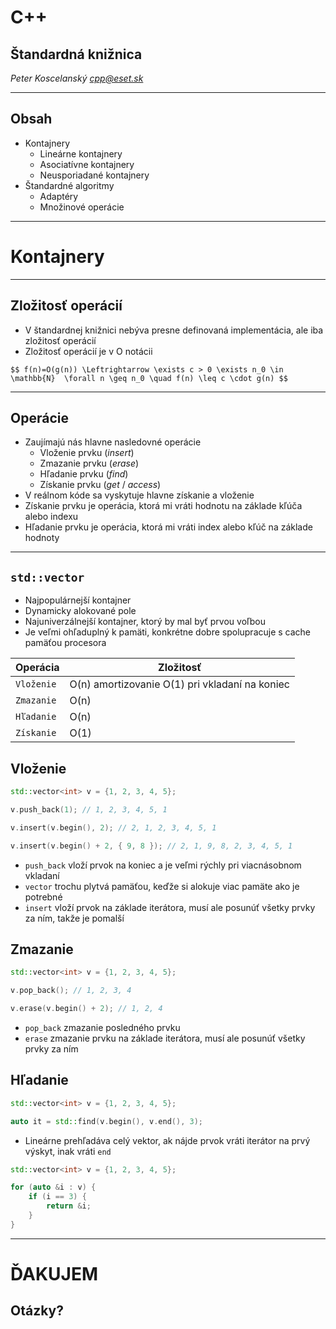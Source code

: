 # C++

## Štandardná knižnica

*Peter Koscelanský <cpp@eset.sk>* <!-- .element: class="author" -->

---

## Obsah

* Kontajnery
    * Lineárne kontajnery
    * Asociatívne kontajnery
    * Neusporiadané kontajnery
* Štandardné algoritmy
    * Adaptéry
    * Množinové operácie

---

# Kontajnery

---

## Zložitosť operácií

* V štandardnej knižnici nebýva presne definovaná implementácia, ale iba zložitosť operácií
* Zložitosť operácií je v O notácii

`$$ f(n)=O(g(n)) \Leftrightarrow \exists c > 0 \exists n_0 \in \mathbb{N} ​ \forall n \geq n_0 \quad f(n) \leq c \cdot g(n) $$`

---

## Operácie

* Zaujímajú nás hlavne nasledovné operácie
    * Vloženie prvku (*insert*)
    * Zmazanie prvku (*erase*)
    * Hľadanie prvku (*find*)
    * Získanie prvku (*get* / *access*)
* V reálnom kóde sa vyskytuje hlavne získanie a vloženie
* Získanie prvku je operácia, ktorá mi vráti hodnotu na základe kľúča alebo indexu
* Hľadanie prvku je operácia, ktorá mi vráti index alebo kľúč na základe hodnoty

---

## `std::vector`

* Najpopulárnejší kontajner
* Dynamicky alokované pole
* Najuniverzálnejší kontajner, ktorý by mal byť prvou voľbou
* Je veľmi ohľaduplný k pamäti, konkrétne dobre spolupracuje s cache pamäťou procesora

| Operácia | Zložitosť |
|----------|-----------|
| `Vloženie` | O(n) amortizovanie O(1) pri vkladaní na koniec |
| `Zmazanie` | O(n) |
| `Hľadanie` | O(n) |
| `Získanie` | O(1) |


## Vloženie

```cpp
std::vector<int> v = {1, 2, 3, 4, 5};

v.push_back(1); // 1, 2, 3, 4, 5, 1

v.insert(v.begin(), 2); // 2, 1, 2, 3, 4, 5, 1

v.insert(v.begin() + 2, { 9, 8 }); // 2, 1, 9, 8, 2, 3, 4, 5, 1
```

* `push_back` vloží prvok na koniec a je veľmi rýchly pri viacnásobnom vkladaní
* `vector` trochu plytvá pamäťou, keďže si alokuje viac pamäte ako je potrebné
* `insert` vloží prvok na základe iterátora, musí ale posunúť všetky prvky za ním, takže je pomalší


## Zmazanie

```cpp
std::vector<int> v = {1, 2, 3, 4, 5};

v.pop_back(); // 1, 2, 3, 4

v.erase(v.begin() + 2); // 1, 2, 4
```

* `pop_back` zmazanie posledného prvku
* `erase` zmazanie prvku na základe iterátora, musí ale posunúť všetky prvky za ním


## Hľadanie

```cpp
std::vector<int> v = {1, 2, 3, 4, 5};

auto it = std::find(v.begin(), v.end(), 3);
```

* Lineárne prehľadáva celý vektor, ak nájde prvok vráti iterátor na prvý výskyt, inak vráti `end`

```cpp
std::vector<int> v = {1, 2, 3, 4, 5};

for (auto &i : v) {
    if (i == 3) {
        return &i;
    }
}
```

---

# ĎAKUJEM

## Otázky?